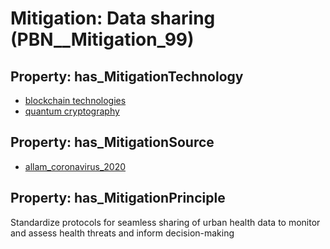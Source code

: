 # Mitigation: __Data sharing__ (PBN__Mitigation_99)

## Property: has_MitigationTechnology

* [blockchain technologies](../Technology/PBN__Technology_2966)
* [quantum cryptography](../Technology/PBN__Technology_95)

## Property: has_MitigationSource

* [allam_coronavirus_2020](../Article/PBN__Article_280)

## Property: has_MitigationPrinciple

Standardize protocols for seamless sharing of urban health data to monitor and assess health threats and inform decision-making

